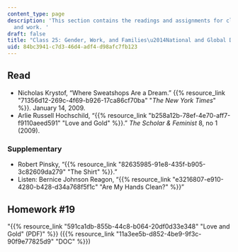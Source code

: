 ```yaml
---
content_type: page
description: 'This section contains the readings and assignments for class 25 on gender
  and work. '
draft: false
title: "Class 25: Gender, Work, and Families\u2014National and Global Dimensions"
uid: 84bc3941-c7d3-46d4-adf4-d98afc7fb123
---
```

## Read

- Nicholas Krystof, “Where Sweatshops Are a Dream.” {{% resource_link "71356d12-269c-4f69-b926-17ca86cf70ba" "*The New York Times*" %}}*.* January 14, 2009. 
- Arlie Russell Hochschild, “{{% resource_link "b258a12b-78ef-4e70-aff7-f9110aeed591" "Love and Gold" %}}.” *The Scholar & Feminist* 8, no 1 (2009). 

### Supplementary

- Robert Pinsky, “{{% resource_link "82635985-91e8-435f-b905-3c82609da279" "The Shirt" %}}.”
- Listen: Bernice Johnson Reagon, “{{% resource_link "e3216807-e910-4280-b428-d34a768f5f1c" "Are My Hands Clean?" %}}” 

## Homework #19

"{{% resource_link "591ca1db-855b-44c8-b064-20df0d33e348" "Love and Gold\" (PDF)" %}} ({{% resource_link "11a3ee5b-d852-4be9-9f3c-90f9e77825d9" "DOC" %}})